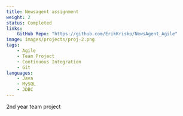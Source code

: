 ```yaml
---
title: Newsagent assignment
weight: 2
status: Completed
links: 
    GitHub Repo: "https://github.com/ErikKrisko/NewsAgent_Agile"
image: images/projects/proj-2.png
tags:
    - Agile
    - Team Project
    - Continuous Integration
    - Git
languages:
    - Java
    - MySQL
    - JDBC
---
```

2nd year team project